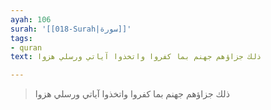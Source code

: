 ```yaml
---
ayah: 106
surah: '[[018-Surah|سورة]]'
tags:
- quran
text: ذلك جزاؤهم جهنم بما كفروا واتخذوا آياتي ورسلي هزوا

---
```

> ذلك جزاؤهم جهنم بما كفروا واتخذوا آياتي ورسلي هزوا
